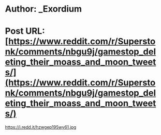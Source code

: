 # Author: _Exordium
# Post URL: [https://www.reddit.com/r/Superstonk/comments/nbgu9j/gamestop_deleting_their_moass_and_moon_tweets/](https://www.reddit.com/r/Superstonk/comments/nbgu9j/gamestop_deleting_their_moass_and_moon_tweets/)


https://i.redd.it/hzwgep195wy61.jpg